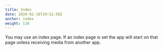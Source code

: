 ```yaml
---
title: Index
date: 2020-02-16T19:51:58Z
anchor: index
weight: 110
---
```


You may use an index page. If an index page is set the app will start
on that page unless receiving media from another app.
